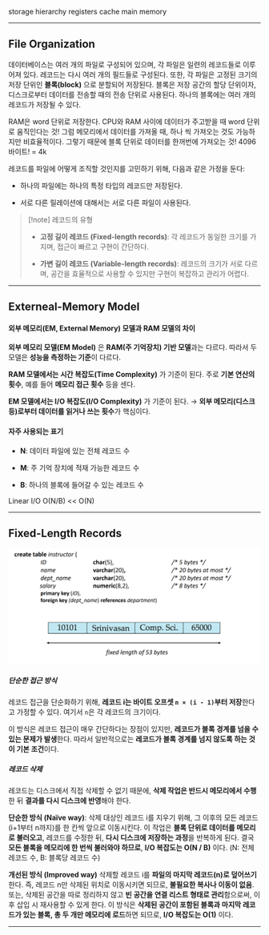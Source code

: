 
storage hierarchy
registers 
cache
main memory 

---
## File Organization

데이터베이스는 여러 개의 파일로 구성되어 있으며, 각 파일은 일련의 레코드들로 이루어져 있다.  레코드는 다시 여러 개의 필드들로 구성된다. 또한, 각 파일은 고정된 크기의 저장 단위인 **블록(block)** 으로 분할되어 저장된다.  블록은 저장 공간의 할당 단위이자, 디스크로부터 데이터를 전송할 때의 전송 단위로 사용된다.  하나의 블록에는 여러 개의 레코드가 저장될 수 있다.

RAM은 word 단위로 저장한다. CPU와 RAM 사이에 데이터가 주고받을 때 word 단위로 움직인다는 것! 그럼 메모리에서 데이터를 가져올 때, 하나 씩 가져오는 것도 가능하지만 비효율적이다. 그렇기 때문에 블록 단위로 데이터를 한꺼번에 가져오는 것! 4096바이트! = 4k

레코드를 파일에 어떻게 조직할 것인지를 고민하기 위해, 다음과 같은 가정을 둔다:

- 하나의 파일에는 하나의 특정 타입의 레코드만 저장된다.
    
- 서로 다른 릴레이션에 대해서는 서로 다른 파일이 사용된다.


> [!note] 레코드의 유형
> - **고정 길이 레코드 (Fixed-length records)**: 각 레코드가 동일한 크기를 가지며, 접근이 빠르고 구현이 간단하다.
> 
>
> - **가변 길이 레코드 (Variable-length records)**: 레코드의 크기가 서로 다르며, 공간을 효율적으로 사용할 수 있지만 구현이 복잡하고 관리가 어렵다.

---
## **Externeal-Memory Model**

#### 외부 메모리(EM, External Memory) 모델과 RAM 모델의 차이

**외부 메모리 모델(EM Model)** 은 **RAM(주 기억장치) 기반 모델**과는 다르다.  따라서 두 모델은 **성능을 측정하는 기준**이 다르다.

**RAM 모델에서는 시간 복잡도(Time Complexity)** 가 기준이 된다.  주로 **기본 연산의 횟수**, 예를 들어 **메모리 접근 횟수** 등을 센다.

**EM 모델에서는 I/O 복잡도(I/O Complexity)** 가 기준이 된다.  → **외부 메모리(디스크 등)로부터 데이터를 읽거나 쓰는 횟수**가 핵심이다.


#### 자주 사용되는 표기

- **N**: 데이터 파일에 있는 전체 레코드 수
    
- **M**: 주 기억 장치에 적재 가능한 레코드 수
    
- **B**: 하나의 블록에 들어갈 수 있는 레코드 수

Linear I/O O(N/B) << O(N)

---
## **Fixed-Length Records**

![](../images/Pasted%20image%2020250501140156.png)

##### 단순한 접근 방식

레코드 접근을 단순화하기 위해, **레코드 i는 바이트 오프셋 `n × (i - 1)`부터 저장**한다고 가정할 수 있다.  여기서 `n`은 각 레코드의 크기이다.

이 방식은 레코드 접근이 매우 간단하다는 장점이 있지만, **레코드가 블록 경계를 넘을 수 있는 문제가 발생**한다.  따라서 일반적으로는 **레코드가 블록 경계를 넘지 않도록 하는 것이 기본 조건**이다.


##### 레코드 삭제
레코드는 디스크에서 직접 삭제할 수 없기 때문에, **삭제 작업은 반드시 메모리에서 수행**한 뒤 **결과를 다시 디스크에 반영**해야 한다.


**단순한 방식 (Naïve way)**:
삭제 대상인 레코드 i를 지우기 위해, 그 이후의 모든 레코드(i+1부터 n까지)를 한 칸씩 앞으로 이동시킨다. 이 작업은 **블록 단위로 데이터를 메모리로 불러오고**, 레코드를 수정한 뒤, **다시 디스크에 저장하는 과정**을 반복하게 된다. 결국 **모든 블록을 메모리에 한 번씩 불러와야 하므로**, **I/O 복잡도는 O(N / B)** 이다.  (N: 전체 레코드 수, B: 블록당 레코드 수)

**개선된 방식 (Improved way)**
삭제할 레코드 i를 **파일의 마지막 레코드(n)로 덮어쓰기** 한다. 즉, 레코드 n만 삭제된 위치로 이동시키면 되므로, **불필요한 복사나 이동이 없음**. 또는, 삭제된 공간을 따로 정리하지 않고 **빈 공간을 연결 리스트 형태로 관리**함으로써, 이후 삽입 시 재사용할 수 있게 한다. 이 방식은 **삭제된 공간이 포함된 블록과 마지막 레코드가 있는 블록, 총 두 개만 메모리에 로드**하면 되므로, **I/O 복잡도는 O(1)** 이다.


----
